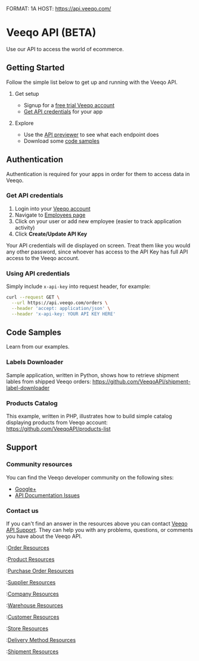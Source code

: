 FORMAT: 1A
HOST: https://api.veeqo.com/

# Veeqo API (BETA)

Use our API to access the world of ecommerce.

## Getting Started

Follow the simple list below to get up and running with the Veeqo API.

1. Get setup
    * Signup for a [free trial Veeqo account](http://www.veeqo.com/)
    * [Get API credentials](/#introduction/authentication) for your app

2. Explore
    * Use the [API previewer](/#reference/orders) to see what each endpoint does
    * Download some [code samples](/#introduction/code-samples)

## Authentication

Authentication is required for your apps in order for them to access data in Veeqo.

### Get API credentials

1. Login into your [Veeqo account](https://app.veeqo.com/login)
2. Navigate to [Employees page](https://app.veeqo.com/employees)
3. Click on your user or add new employee (easier to track application activity)
4. Click **Create/Update API Key**

Your API credentials will de displayed on screen. Treat them like you would
any other password, since whoever has access to the API Key has full API access
to the Veeqo account.

### Using API credentials

Simply include `x-api-key` into request header, for example:

```bash
curl --request GET \
  --url https://api.veeqo.com/orders \
  --header 'accept: application/json' \
  --header 'x-api-key: YOUR API KEY HERE'
```

## Code Samples

Learn from our examples.

### Labels Downloader

Sample application, written in Python, shows how to retrieve shipment lables
from shipped Veeqo orders: https://github.com/VeeqoAPI/shipment-label-downloader

### Products Catalog

This example, written in PHP, illustrates how to build simple catalog
displaying products from Veeqo account: https://github.com/VeeqoAPI/products-list

## Support

### Community resources

You can find the Veeqo developer community on the following sites:

* [Google+](https://plus.google.com/communities/106053163460449492137)
* [API Documentation Issues](https://github.com/veeqoapi/api-docs/issues)

### Contact us

If you can't find an answer in the resources above you can contact [Veeqo API Support](mailto:api-support@veeqo.com).
They can help you with any problems, questions, or comments you have about the
Veeqo API.

:[Order Resources](resources/orders.md)

:[Product Resources](resources/products.md)

:[Purchase Order Resources](resources/purchase_orders.md)

:[Supplier Resources](resources/suppliers.md)

:[Company Resources](resources/company.md)

:[Warehouse Resources](resources/warehouses.md)

:[Customer Resources](resources/customers.md)

:[Store Resources](resources/stores.md)

:[Delivery Method Resources](resources/delivery_methods.md)

:[Shipment Resources](resources/shipments.md)
